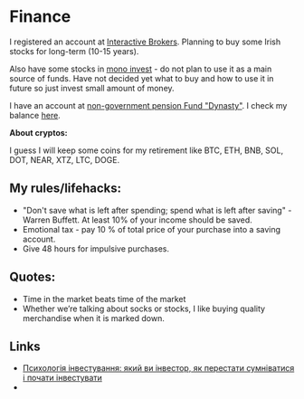 # Finance

I registered an account at [Interactive Brokers](https://ibkr.com/referral/dmytro991). 
Planning to buy some Irish stocks for long-term (10-15 years). 

Also have some stocks in [mono invest](https://www.monobank.ua/invest) - do not plan to use it as a main source of funds. 
Have not decided yet what to buy and how to use it in future so just invest small amount of money.

I have an account at [non-government pension Fund "Dynasty"](https://dynasty.icu/). I check my balance [here](https://portal.acpo.com.ua/).

**About cryptos:**

I guess I will keep some coins for my retirement like BTC, ETH, BNB, SOL, DOT, NEAR, XTZ, LTC, DOGE.

## My rules/lifehacks:
* "Don't save what is left after spending; spend what is left after saving" - Warren Buffett.
  At least 10% of your income should be saved.
* Emotional tax - pay 10 % of total price of your purchase into a saving account.
* Give 48 hours for impulsive purchases.


## Quotes:

* Time in the market beats time of the market
* Whether we’re talking about socks or stocks, I like buying quality merchandise when it is marked down.

## Links

- [Психологія інвестування: який ви інвестор, як перестати сумніватися і почати інвестувати](https://youtu.be/Yu_K7wmN5sM?list=PLY52UV8pdqhIJF9CL6BOSD_8y0wiZCxCU)
- [](https://www.optimizedportfolio.com/bogleheads-3-fund-portfolio/)
